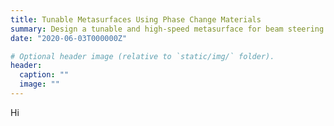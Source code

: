 ```yaml
---
title: Tunable Metasurfaces Using Phase Change Materials
summary: Design a tunable and high-speed metasurface for beam steering applications in near-IR.
date: "2020-06-03T000000Z"

# Optional header image (relative to `static/img/` folder).
header:
  caption: ""
  image: ""
---
```

Hi
